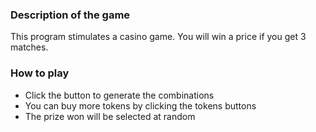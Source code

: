 

### Description of the game
This program stimulates a casino game. You will win a price if you get 3 matches. 

### How to play
* Click the button to generate the combinations
* You can buy more tokens by clicking the tokens buttons
* The prize won will be selected at random